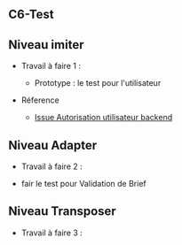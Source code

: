 ## C6-Test


## Niveau imiter
  
-  Travail à faire 1 :
     - Prototype : le test pour l'utilisateur 
  
  
- Réference 
    - [Issue Autorisation utilisateur backend ](https://github.com/labs-web/prototype/issues/41)

## Niveau Adapter 
 - Travail à faire 2 :
  
  -   fair le test pour  Validation de Brief    

## Niveau Transposer

- Travail à faire 3 :
  


